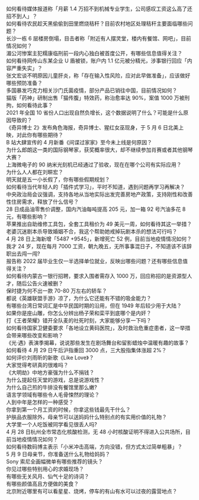 如何看待媒体报道称「月薪 1.4 万招不到机械专业学生，公司感叹工资这么高了还招不到人」？  
如何看待农民趁天黑偷偷到田里燃烧秸秆？目前农村地区处理秸秆主要面临哪些问题？  
长沙一栋 6 层楼房倒塌，目击者称「附近有人摆灵堂，楼内有餐馆、网吧」，目前情况如何？  
湄公河惨案主犯糯康临刑前一段内心独白被首度公开，有哪些信息值得关注？  
如何看待网传山东某企业 U 盾被锁，账户内 1.1 亿元被分精光，涉事银行回应「内容严重失实」？  
张文宏谈不明原因儿童肝炎，称「存在输入性风险，应对此早做准备」，应该做好哪些预防准备？  
多国暴发巧克力相关沙门氏菌疫情，部分产品已销往中国，目前情况如何？  
猫版「药神」研制出售「猫传腹」特效药，称治愈率达 90%，案值 1000 万被刑拘，如何看待此事？  
2021 年全国 10 省份人口出现自然负增长，这个数据说明了什么？可能是什么原因导致的？  
《奇异博士 2》发布角色海报，奇异博士、猩红女巫现身，于 5 月 6 日北美上映，对此你有哪些期待？  
B 站大肆宣传的 4 月新番《间谍过家家》至今未上线是何原因？  
为什么郎朗这一类的国际钢琴家，获奖概率很大，却不继续参加肖赛或者其他钢琴大赛？  
上海微电子的 90 纳米光刻机已经通过了验收，现在在哪个公司有实际应用？  
为什么人人都在刘畊宏？  
明天就是五一小长假了，你有哪些假期规划？  
如何看待当代年轻人的「插件式学习」，平时不知道，遇到问题再学习再解决？  
中央政治局会议强调，支持各地从当地实际出发完善房地产政策，支持刚性和改善性住房需求，释放了什么信号？  
28 日成品油零售价调整，国内汽油每吨提高 205 元，加一箱 92 号汽油多花 8 元，有哪些影响？  
苹果推出自助维修工具包，全套工具租价为 49 美元一周，如何看待其这一举措？  
老婆沉迷剧本杀导致婚姻不合，我这个帮助她戒掉玩剧本杀的想法可行吗？  
4 月 28 日上海新增「5487 +9545」，新增死亡 52 例，目前当地疫情情况如何？  
我才 24 岁，现在每月 7000 工资，朝九晚五，无所事事混日子，不知道该不该辞职出去闯一闯?  
报告称 2022 届毕业生仅一半选择单位就业，反映出哪些问题？还有哪些信息值得关注？  
如何看待内蒙古一银行招聘，要求入围者需存入 1000 万，回应称招的是资源型人才，随后公告火速被删？  
保时捷为何不出一款 70-80 万左右的轿车？  
都说《英雄联盟手游》凉了，为什么它还能有不错的吸金能力？  
有哪些台湾日常词汇是中华民国时期的沿用，但在 1949 年后较少用于大陆？  
如果你是座山雕，你怎么分辨出杨子荣和栾平到底哪个是内奸？  
打《王者荣耀》错开全队麦的社死时刻，大家能够分享一下吗？  
如何看待国家卫健委要求「各地设立黄码医院」，及时救治危重症患者，这一举措会带来哪些改变和影响？  
《光·遇》表演季揭幕，说说那些发生在剧场舞台和留影蜡烛中温暖有趣的故事？  
如何看待 4 月 29 日午后沪指重回 3000 点，三大股指集体涨超 2%？  
如何评价刘雨昕的新歌《Like Love》？  
大家觉得考研真的很难吗？  
《大明劫》中地方豪强为什么不捐钱？  
为什么提起任天堂的游戏，总是说游戏性？  
为什么自己煎的牛排没有餐馆里那么嫩?  
语言学领域有哪些令人毛骨悚然的理论？  
人到中年是怎样的一种感受？  
你拿到第一个月工资的时候，你拿这些钱最先干什么？  
护肤品衣服除外，母亲节可以送妈妈什么特别点的有实用价值的礼物？  
大学里一个人吃饭被同学看见很丢人吗?  
4 月 28 日杭州全市常态化核酸检测，无 48 小时核酸证明不得进入公共场所，目前当地疫情情况如何？  
如何看待数码博主表示「小米冲击高端，方向没错，但方式太过简单粗暴」？  
5 月 9 日母亲节，你准备送什么礼物给妈妈？  
Sony 索尼全画幅微单有哪些推荐的镜头？  
你见过哪些特别用心的求婚现场？  
有哪些无关风月、仙气十足的诗词？  
有哪些颜值高且方便做的美食？  
北京附近哪里有可以看星星、烧烤，停车的有山有水可以过夜的露营地点？  
